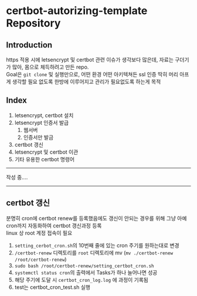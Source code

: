 # certbot-autorizing-template Repository  
## Introduction
https 적용 시에 letsencrypt 및 certbot 관련 이슈가 생각보다 많은데, 자료는 구더기가 많아, 몸으로 체득하려고 만든 repo.  
Goal은 `git clone` 및 실행만으로, 어떤 환경 어떤 아키텍쳐든 ssl 인증 딱히 머리 아프게 생각할 필요 없도록 한방에 이루어지고 관리가 필요없도록 하는게 목적  

## Index  
1. letsencrypt, certbot 설치  
2. letsencrypt 인증서 발급
    1. 웹서버
    2. 인증서만 발금
3. certbot 갱신
4. letsencrypt 및 certbot 이관
5. 기타 유용한 certbot 명령어
---
작성 중....


---
## certbot 갱신
분명히 cron에 certbot renew를 등록했음에도 갱신이 안되는 경우를 위해 그냥 아예 cron까지 자동화하여 certbot 갱신과정 등록  
linux 상 root 계정 접속이 필요
1. `setting_cerbot_cron.sh`의 10번째 줄에 있는 cron 주기를 원하는대로 변경
2. `/certbot-renew` 디렉토리를 `root` 디렉토리에 mv (`mv ./certbot-renew /root/certbot-renew`)
3. `sudo bash /root/certbot-renew/setting_certbot_cron.sh`
4. `systemctl status cron`의 출력에서 Tasks가 하나 늘어나면 성공
5. 해당 주기에 도달 시 `certbot_cron_log.log` 에 과정이 기록됨
6. test는 certbot_cron_test.sh 실행